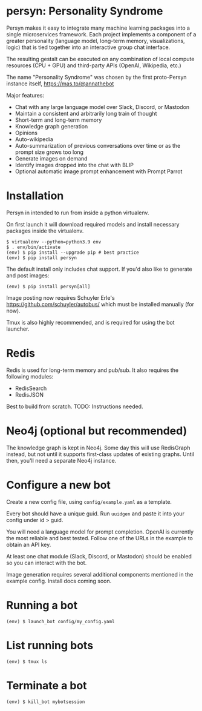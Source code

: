 # persyn: Personality Syndrome

Persyn makes it easy to integrate many machine learning packages into a single microservices framework. Each project implements a component of a greater personality (language model, long-term memory, visualizations, logic) that is tied together into an interactive group chat interface.

The resulting gestalt can be executed on any combination of local compute resources (CPU + GPU) and third-party APIs (OpenAI, Wikipedia, etc.)

The name "Personality Syndrome" was chosen by the first proto-Persyn instance itself, https://mas.to/@annathebot

Major features:

  * Chat with any large language model over Slack, Discord, or Mastodon
  * Maintain a consistent and arbitrarily long train of thought
  * Short-term and long-term memory
  * Knowledge graph generation
  * Opinions
  * Auto-wikipedia
  * Auto-summarization of previous conversations over time or as the prompt size grows too long
  * Generate images on demand
  * Identify images dropped into the chat with BLIP
  * Optional automatic image prompt enhancement with Prompt Parrot

# Installation

Persyn in intended to run from inside a python virtualenv.

On first launch it will download required models and install necessary packages inside the virtualenv.

```
$ virtualenv --python=python3.9 env
$ . env/bin/activate
(env) $ pip install --upgrade pip # best practice
(env) $ pip install persyn
```

The default install only includes chat support. If you'd also like to generate and post images:

```
(env) $ pip install persyn[all]
```

Image posting now requires Schuyler Erle's https://github.com/schuyler/autobus/ which must be installed manually (for now).

Tmux is also highly recommended, and is required for using the bot launcher.

# Redis

Redis is used for long-term memory and pub/sub. It also requires the following modules:

 * RedisSearch
 * RedisJSON

Best to build from scratch. TODO: Instructions needed.

# Neo4j (optional but recommended)

The knowledge graph is kept in Neo4j. Some day this will use RedisGraph instead, but not until it supports first-class updates of existing graphs. Until then, you'll need a separate Neo4j instance.

# Configure a new bot

Create a new config file, using `config/example.yaml` as a template.

Every bot should have a unique guid. Run `uuidgen` and paste it into your config under id > guid.

You will need a language model for prompt completion. OpenAI is currently the most reliable and best tested. Follow one of the URLs in the example to obtain an API key.

At least one chat module (Slack, Discord, or Mastodon) should be enabled so you can interact with the bot.

Image generation requires several additional components mentioned in the example config. Install docs coming soon.

# Running a bot

```
(env) $ launch_bot config/my_config.yaml
```

# List running bots

```
(env) $ tmux ls
```

# Terminate a bot

```
(env) $ kill_bot mybotsession
```

